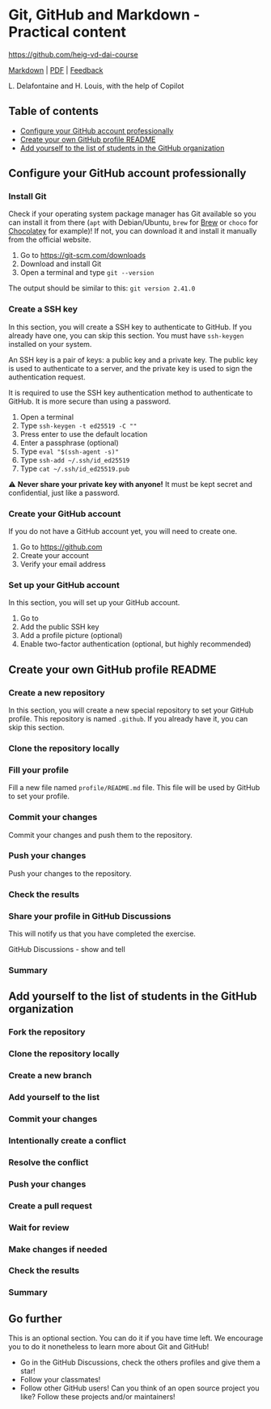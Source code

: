 [markdown]: https://github.com/heig-vd-dai-course/heig-vd-dai-course/blob/main/02-git-github-and-markdown/PRACTICAL_WORK.md
[pdf]: https://heig-vd-dai-course.github.io/heig-vd-dai-course/02-git-github-and-markdown/02-git-github-and-markdown-practical-work.pdf
[feedback]: https://github.com/orgs/heig-vd-dai-course/discussions/1

# Git, GitHub and Markdown - Practical content

<https://github.com/heig-vd-dai-course>

[Markdown][markdown] | [PDF][pdf] | [Feedback][feedback]

L. Delafontaine and H. Louis, with the help of Copilot

## Table of contents

- [Configure your GitHub account professionally](#configure-your-github-account-professionally)
- [Create your own GitHub profile README](#create-your-own-github-profile-readme)
- [Add yourself to the list of students in the GitHub organization](#add-yourself-to-the-list-of-students-in-the-github-organization)

## Configure your GitHub account professionally

### Install Git

Check if your operating system package manager has Git available so you can install it from there (`apt` with Debian/Ubuntu, `brew` for [Brew](https://brew.sh/) or `choco` for [Chocolatey](https://chocolatey.org/) for example)! If not, you can download it and install it manually from the official website.

1. Go to <https://git-scm.com/downloads>
2. Download and install Git
3. Open a terminal and type `git --version`

The output should be similar to this: `git version 2.41.0`

### Create a SSH key

In this section, you will create a SSH key to authenticate to GitHub. If you already have one, you can skip this section. You must have `ssh-keygen` installed on your system.

An SSH key is a pair of keys: a public key and a private key. The public key is used to authenticate to a server, and the private key is used to sign the authentication request.

It is required to use the SSH key authentication method to authenticate to GitHub. It is more secure than using a password.

1. Open a terminal
2. Type `ssh-keygen -t ed25519 -C ""`
3. Press enter to use the default location
4. Enter a passphrase (optional)
5. Type `eval "$(ssh-agent -s)"`
6. Type `ssh-add ~/.ssh/id_ed25519`
7. Type `cat ~/.ssh/id_ed25519.pub`

:warning: **Never share your private key with anyone!** It must be kept secret and confidential, just like a password.

### Create your GitHub account

If you do not have a GitHub account yet, you will need to create one.

1. Go to <https://github.com>
2. Create your account
3. Verify your email address

### Set up your GitHub account

In this section, you will set up your GitHub account.

1. Go to 
2. Add the public SSH key
3. Add a profile picture (optional)
4. Enable two-factor authentication (optional, but highly recommended)


## Create your own GitHub profile README

### Create a new repository

In this section, you will create a new special repository to set your GitHub profile. This repository is named `.github`. If you already have it, you can skip this section.

### Clone the repository locally


### Fill your profile

Fill a new file named `profile/README.md` file. This file will be used by GitHub to set your profile.

### Commit your changes

Commit your changes and push them to the repository.

### Push your changes

Push your changes to the repository.

### Check the results


### Share your profile in GitHub Discussions

This will notify us that you have completed the exercise.

GitHub Discussions - show and tell

### Summary


## Add yourself to the list of students in the GitHub organization

### Fork the repository

### Clone the repository locally

### Create a new branch

### Add yourself to the list

### Commit your changes

### Intentionally create a conflict

### Resolve the conflict

### Push your changes

### Create a pull request

### Wait for review

### Make changes if needed

### Check the results

### Summary

## Go further

This is an optional section. You can do it if you have time left. We encourage you to do it nonetheless to learn more about Git and GitHub!

- Go in the GitHub Discussions, check the others profiles and give them a star!
- Follow your classmates!
- Follow other GitHub users! Can you think of an open source project you like? Follow these projects and/or maintainers!
